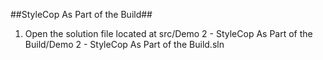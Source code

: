 ##StyleCop As Part of the Build##
1. Open the solution file located at src/Demo 2 - StyleCop As Part of the Build/Demo 2 - StyleCop As Part of the Build.sln